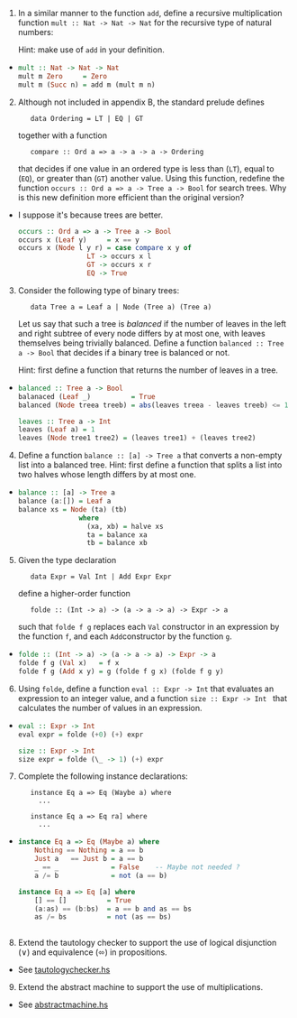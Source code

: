1. In a similar manner to the function `add`, define a recursive multiplication function `mult :: Nat -> Nat -> Nat` for the recursive type of natural numbers:

    Hint: make use of `add` in your definition.

  * ```haskell
    mult :: Nat -> Nat -> Nat
    mult m Zero     = Zero
    mult m (Succ n) = add m (mult m n)
    ```

2. Although not included in appendix B, the standard prelude defines

          data Ordering = LT | EQ | GT

    together with a function 

          compare :: Ord a => a -> a -> a -> Ordering

    that decides if one value in an ordered type is less than (`LT`), equal to (`EQ`), or greater than (`GT`) another value. Using this function, redefine the function `occurs :: Ord a => a -> Tree a -> Bool` for search trees. Why is this new definition more efficient than the original version? 

  * I suppose it's because trees are better.

    ```haskell
    occurs :: Ord a => a -> Tree a -> Bool
    occurs x (Leaf y)     = x == y
    occurs x (Node l y r) = case compare x y of
                     LT -> occurs x l
                     GT -> occurs x r
                     EQ -> True
    ```


3. Consider the following type of binary trees:

          data Tree a = Leaf a | Node (Tree a) (Tree a)

    Let us say that such a tree is *balanced* if the number of leaves in the left and right subtree of every node differs by at most one, with leaves themselves being trivially balanced. Define a function `balanced :: Tree a -> Bool` that decides if a binary tree is balanced or not.

    Hint: first define a function that returns the number of leaves in a tree.

  * ```haskell
    balanced :: Tree a -> Bool
    balanaced (Leaf _)          = True
    balanced (Node treea treeb) = abs(leaves treea - leaves treeb) <= 1
    
    leaves :: Tree a -> Int
    leaves (Leaf a) = 1
    leaves (Node tree1 tree2) = (leaves tree1) + (leaves tree2)
    ```

4. Define a function `balance :: [a] -> Tree a` that converts a non-empty list into a balanced tree. Hint: first define a function that splits a list into two halves whose length differs by at most one.

  * ```haskell
    balance :: [a] -> Tree a
    balance (a:[]) = Leaf a
    balance xs = Node (ta) (tb)
                   where
                     (xa, xb) = halve xs
                     ta = balance xa
                     tb = balance xb
    ```

5. Given the type declaration

          data Expr = Val Int | Add Expr Expr

    define a higher-order function

          folde :: (Int -> a) -> (a -> a -> a) -> Expr -> a

    such that `folde f g` replaces each `Val` constructor in an expression by the function `f`, and each `Add`constructor by the function `g`.

  * ```haskell
    folde :: (Int -> a) -> (a -> a -> a) -> Expr -> a
    folde f g (Val x)   = f x
    folde f g (Add x y) = g (folde f g x) (folde f g y)

    ```

6. Using `folde`, define a function `eval :: Expr -> Int` that evaluates an expression to an integer value, and a function `size :: Expr -> Int ` that calculates the number of values in an expression.

  * ```haskell
    eval :: Expr -> Int
    eval expr = folde (+0) (+) expr

    size :: Expr -> Int
    size expr = folde (\_ -> 1) (+) expr
    ```

7. Complete the following instance declarations:

  
          instance Eq a => Eq (Waybe a) where
            ...

          instance Eq a => Eq ra] where
            ...

  * ```haskell
    instance Eq a => Eq (Maybe a) where
        Nothing == Nothing = a == b
        Just a   == Just b = a == b
        _ == _             = False    -- Maybe not needed ?
        a /= b             = not (a == b)

    instance Eq a => Eq [a] where
        [] == []          = True
        (a:as) == (b:bs)  = a == b and as == bs
        as /= bs          = not (as == bs)
        
    ```

8. Extend the tautology checker to support the use of logical disjunction (∨) and equivalence (⬄) in propositions.

  * See [tautologychecker.hs](./tautologychecker.hs)

9. Extend the abstract machine to support the use of multiplications.

  * See [abstractmachine.hs](./abstractmachine.hs)

